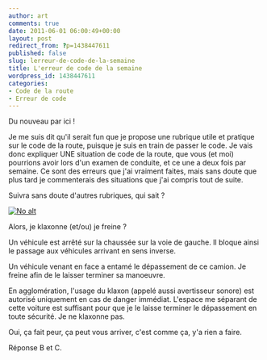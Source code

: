 ```yaml
---
author: art
comments: true
date: 2011-06-01 06:00:49+00:00
layout: post
redirect_from: ?p=1438447611
published: false
slug: lerreur-de-code-de-la-semaine
title: L'erreur de code de la semaine
wordpress_id: 1438447611
categories:
- Code de la route
- Erreur de code
---
```


Du nouveau par ici !

Je me suis dit qu'il serait fun que je propose une rubrique utile et pratique sur le code de la route, puisque je suis en train de passer le code. Je vais donc expliquer UNE situation de code de la route, que vous (et moi) pourrions avoir lors d'un examen de conduite, et ce une a deux fois par semaine. Ce sont des erreurs que j'ai vraiment faites, mais sans doute que plus tard je commenterais des situations que j'ai compris tout de suite.

Suivra sans doute d'autres rubriques, qui sait ?

<a href="https://static.irz.fr/2011/05/hiro-2011-05-31-à-17.10.10.png"><img alt="No alt" data-src="https://static.irz.fr/2011/05/hiro-2011-05-31-à-17.10.10.png" src="https://static.irz.fr/thumb.php?size=<100&crop=0&src=https://static.irz.fr/2011/05/hiro-2011-05-31-à-17.10.10.png" /></a>

Alors, je klaxonne (et/ou) je freine ?

Un véhicule est arrêté sur la chaussée sur la voie de gauche. Il bloque ainsi le passage aux véhicules arrivant en sens inverse.

Un véhicule venant en face a entamé le dépassement de ce camion. Je freine afin de le laisser terminer sa manoeuvre.

En agglomération, l'usage du klaxon (appelé aussi avertisseur sonore) est autorisé uniquement en cas de danger immédiat. L'espace me séparant de cette voiture est suffisant pour que je le laisse terminer le dépassement en toute sécurité. Je ne klaxonne pas.

Oui, ça fait peur, ça peut vous arriver, c'est comme ça, y'a rien a faire.

Réponse B et C.


